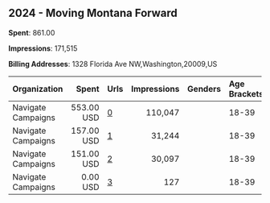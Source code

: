 ## 2024 - Moving Montana Forward 
**Spent**: 861.00

**Impressions**: 171,515

**Billing Addresses**: 1328 Florida Ave NW,Washington,20009,US

|Organization|Spent|Urls|Impressions|Genders|Age Brackets|Country Codes|
|:---|---:|:---|---:|:---|:---|:---|
|Navigate Campaigns|553.00 USD|[0](https://www.snap.com/political-ads/asset/de770a4ab04eb286e170b4ef1db3f74af0507e767f206bb2db544527e996619c?mediaType=mp4)|110,047||18-39|united states|
|Navigate Campaigns|157.00 USD|[1](https://www.snap.com/political-ads/asset/d056937d8420d48a587d01662acdc2ce889e9f481beb42a8d2d4e9fa7e0718dd?mediaType=png)|31,244||18-39|united states|
|Navigate Campaigns|151.00 USD|[2](https://www.snap.com/political-ads/asset/a956bc93d2342cf92149db8a2e8924f4f7a281319eff91058dbc886404de376c?mediaType=png)|30,097||18-39|united states|
|Navigate Campaigns|0.00 USD|[3](https://www.snap.com/political-ads/asset/de770a4ab04eb286e170b4ef1db3f74af0507e767f206bb2db544527e996619c?mediaType=mp4)|127||18-39|united states|
